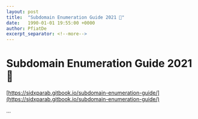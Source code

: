 ```yaml
---
layout: post
title:  "Subdomain Enumeration Guide 2021 📖"
date:   1990-01-01 19:55:00 +0000
author: PfiatDe
excerpt_separator: <!--more-->
---
```


# Subdomain Enumeration Guide 2021 📖

[https://sidxparab.gitbook.io/subdomain-enumeration-guide/](https://sidxparab.gitbook.io/subdomain-enumeration-guide/)

...
<!--more-->
